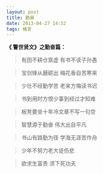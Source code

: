 ```yaml
---
layout: post
title: 勤奋 
date: 2013-04-27 14:52
tags: 格言 
---
```


**《 警世贤文》之勤奋篇：**

> 有田不耕仓禀虚 有书不读子孙愚

> 宝剑锋从磨砺出 梅花香自苦寒来

> 少壮不经勤学苦 老来方悔读书迟

<!--break-->

> 书到用时方恨少事到经过才知难

> 板凳要坐十年冷文章不写一句空

> 智慧源于勤奋 伟大出自平凡

> 书山有路勤为径 学海无涯苦作舟

> 少年不努力老大徒伤悲

> 欲求生富贵 须下死功夫
